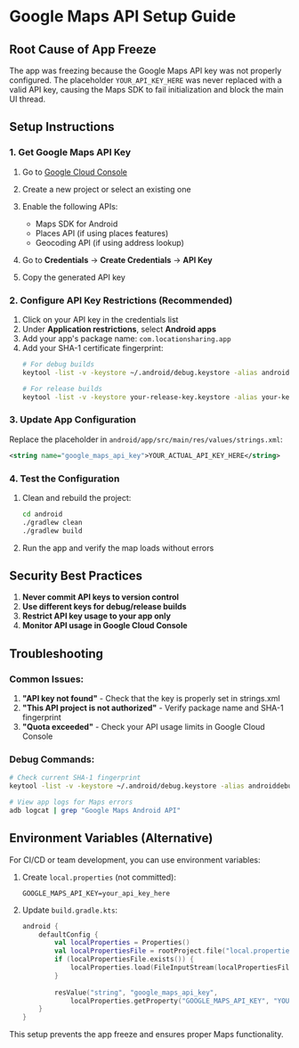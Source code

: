 # Google Maps API Setup Guide

## Root Cause of App Freeze

The app was freezing because the Google Maps API key was not properly configured. The placeholder `YOUR_API_KEY_HERE` was never replaced with a valid API key, causing the Maps SDK to fail initialization and block the main UI thread.

## Setup Instructions

### 1. Get Google Maps API Key

1. Go to [Google Cloud Console](https://console.cloud.google.com/)
2. Create a new project or select an existing one
3. Enable the following APIs:
   - Maps SDK for Android
   - Places API (if using places features)
   - Geocoding API (if using address lookup)

4. Go to **Credentials** → **Create Credentials** → **API Key**
5. Copy the generated API key

### 2. Configure API Key Restrictions (Recommended)

1. Click on your API key in the credentials list
2. Under **Application restrictions**, select **Android apps**
3. Add your app's package name: `com.locationsharing.app`
4. Add your SHA-1 certificate fingerprint:
   ```bash
   # For debug builds
   keytool -list -v -keystore ~/.android/debug.keystore -alias androiddebugkey -storepass android -keypass android
   
   # For release builds
   keytool -list -v -keystore your-release-key.keystore -alias your-key-alias
   ```

### 3. Update App Configuration

Replace the placeholder in `android/app/src/main/res/values/strings.xml`:

```xml
<string name="google_maps_api_key">YOUR_ACTUAL_API_KEY_HERE</string>
```

### 4. Test the Configuration

1. Clean and rebuild the project:
   ```bash
   cd android
   ./gradlew clean
   ./gradlew build
   ```

2. Run the app and verify the map loads without errors

## Security Best Practices

1. **Never commit API keys to version control**
2. **Use different keys for debug/release builds**
3. **Restrict API key usage to your app only**
4. **Monitor API usage in Google Cloud Console**

## Troubleshooting

### Common Issues:

1. **"API key not found"** - Check that the key is properly set in strings.xml
2. **"This API project is not authorized"** - Verify package name and SHA-1 fingerprint
3. **"Quota exceeded"** - Check your API usage limits in Google Cloud Console

### Debug Commands:

```bash
# Check current SHA-1 fingerprint
keytool -list -v -keystore ~/.android/debug.keystore -alias androiddebugkey -storepass android -keypass android | grep SHA1

# View app logs for Maps errors
adb logcat | grep "Google Maps Android API"
```

## Environment Variables (Alternative)

For CI/CD or team development, you can use environment variables:

1. Create `local.properties` (not committed):
   ```
   GOOGLE_MAPS_API_KEY=your_api_key_here
   ```

2. Update `build.gradle.kts`:
   ```kotlin
   android {
       defaultConfig {
           val localProperties = Properties()
           val localPropertiesFile = rootProject.file("local.properties")
           if (localPropertiesFile.exists()) {
               localProperties.load(FileInputStream(localPropertiesFile))
           }
           
           resValue("string", "google_maps_api_key", 
               localProperties.getProperty("GOOGLE_MAPS_API_KEY", "YOUR_API_KEY_HERE"))
       }
   }
   ```

This setup prevents the app freeze and ensures proper Maps functionality.